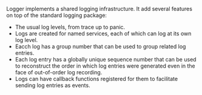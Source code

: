 Logger implements a shared logging infrastructure. It add several
features on top of the standard logging package:

* The usual log levels, from trace up to panic.
* Logs are created for named services, each of which can log at its own
  log level.
* Eacch log has a group number that can be used to group related log entries.
* Each log entry has a globally unique sequence number that can be
  used to reconstruct the order in which log entries were generated
  even in the face of out-of-order log recording.
* Logs can have callback functions registered for them to facilitate
  sending log entries as events.

